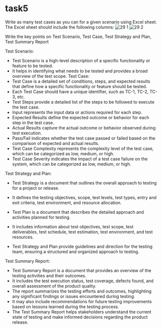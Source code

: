 # task5
Write as many test cases as you can for a given scenario using Excel sheet. The Excel sheet should include the following columns:
![29 1](https://github.com/ajaypal321/task5/assets/136219483/edb6635d-cc53-4aec-ad98-4e51201c8b67)
![29 2](https://github.com/ajaypal321/task5/assets/136219483/70d2f487-086e-41de-b8f9-553e47bb0a4a)

Write the key points on Test Scenario, Test Case, Test Strategy and Plan, Test Summary Report

Test Scenario:
- Test Scenario is a high-level description of a specific functionality or feature to be tested.
- It helps in identifying what needs to be tested and provides a broad overview of the test scope.
Test Case:
- Test Case is a detailed set of conditions, steps, and expected results that define how a specific functionality or feature should be tested.
- Each Test Case should have a unique identifier, such as TC-1, TC-2, TC-3, etc.
- Test Steps provide a detailed list of the steps to be followed to execute the test case.
- Input represents the input data or actions required for each step.
- Expected Results define the expected outcome or behavior for each step in the test case.
- Actual Results capture the actual outcome or behavior observed during test execution.
- Pass/Fail indicates whether the test case passed or failed based on the comparison of expected and actual results.
- Test Case Complexity represents the complexity level of the test case, which can be categorized as low, medium, or high.
- Test Case Severity indicates the impact of a test case failure on the system, which can be categorized as low, medium, or high.

Test Strategy and Plan:
- Test Strategy is a document that outlines the overall approach to testing for a project or release.
- It defines the testing objectives, scope, test levels, test types, entry and exit criteria, test environment, and resource allocation.
  
- Test Plan is a document that describes the detailed approach and activities planned for testing.
- It includes information about test objectives, test scope, test deliverables, test schedule, test estimation, test environment, and test resources.
- Test Strategy and Plan provide guidelines and direction for the testing team, ensuring a structured and organized approach to testing.

Test Summary Report:
- Test Summary Report is a document that provides an overview of the testing activities and their outcomes.
- It includes the test execution status, test coverage, defects found, and overall assessment of the product quality.
- The report summarizes the testing efforts and outcomes, highlighting any significant findings or issues encountered during testing.
- It may also include recommendations for future testing improvements based on lessons learned during the testing process.
- The Test Summary Report helps stakeholders understand the current state of testing and make informed decisions regarding the product release.
